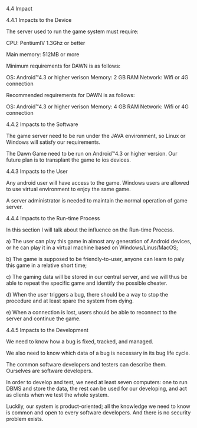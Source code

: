 4.4	Impact

4.4.1	Impacts to the Device

The server used to run the game system must require:

CPU: PentiumIV 1.3Ghz or better

Main memory: 512MB or more



Minimum requirements for DAWN is as follows:

OS: Android™4.3 or higher verison
 Memory: 2 GB RAM
 Network: Wifi or 4G connection


 Recommended requirements for DAWN is as follows:

OS: Android™4.3 or higher verison
 Memory: 4 GB RAM
 Network: Wifi or 4G connection





4.4.2	Impacts to the Software

The game server need to be run under the JAVA environment, so Linux or Windows will satisfy our requirements.

The Dawn Game need to be run on Android™4.3 or higher version. Our future plan is to transplant the game to ios devices.



4.4.3	Impacts to the User 

Any android user will have access to the game. Windows users are allowed to use virtual environment to enjoy the same game.

A server administrator is needed to maintain the normal operation of game server.



4.4.4	Impacts to the Run-time Process

In this section I will talk about the influence on the Run-time Process.

a)       The user can play this game in almost any generation of Android devices, or he can play it in a virtual machine based on Windows/Linus/MacOS;

b)       The game is supposed to be friendly-to-user, anyone can learn to paly this game in a relative short time;

c)       The gaming data will be stored in our central server, and we will thus be able to repeat the specific game and identify the possible cheater.

d)       When the user triggers a bug, there should be a way to stop the procedure and at least spare the system from dying.

e)       When a connection is lost, users should be able to reconnect to the server and continue the game.



4.4.5   Impacts to the Development

We need to know how a bug is fixed, tracked, and managed. 

We also need to know which data of a bug is necessary in its bug life cycle.

The common software developers and testers can describe them. Ourselves are software developers.

In order to develop and test, we need at least seven computers: one to run DBMS and store the data, the rest can be used for our developing, and act as clients when we test the whole system.

Luckily, our system is product-oriented; all the knowledge we need to know is common and open to every software developers. And there is no security problem exists. 